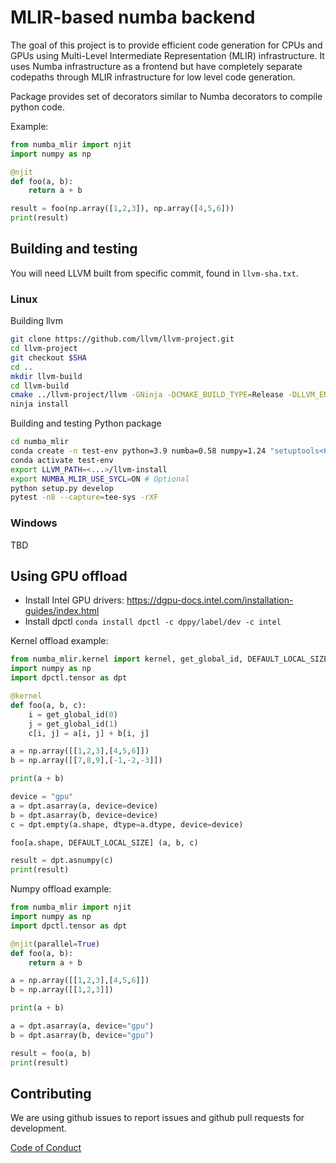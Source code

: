 <!--
SPDX-FileCopyrightText: 2022 Intel Corporation

SPDX-License-Identifier: Apache-2.0 WITH LLVM-exception
-->

# MLIR-based numba backend

The goal of this project is to provide efficient code generation for CPUs and GPUs
using Multi-Level Intermediate Representation (MLIR) infrastructure.
It uses Numba infrastructure as a frontend but have completely separate codepaths
through MLIR infrastructure for low level code generation.

Package provides set of decorators similar to Numba decorators to compile python code.

Example:
```Python
from numba_mlir import njit
import numpy as np

@njit
def foo(a, b):
    return a + b

result = foo(np.array([1,2,3]), np.array([4,5,6]))
print(result)
```

## Building and testing

You will need LLVM built from specific commit, found in `llvm-sha.txt`.

### Linux

Building llvm
```Bash
git clone https://github.com/llvm/llvm-project.git
cd llvm-project
git checkout $SHA
cd ..
mkdir llvm-build
cd llvm-build
cmake ../llvm-project/llvm -GNinja -DCMAKE_BUILD_TYPE=Release -DLLVM_ENABLE_PROJECTS=mlir -DLLVM_ENABLE_ASSERTIONS=ON -DLLVM_ENABLE_RTTI=ON -DLLVM_USE_LINKER=gold -DLLVM_INSTALL_UTILS=ON -DCMAKE_INSTALL_PREFIX=../llvm-install
ninja install
```

Building and testing Python package
```Bash
cd numba_mlir
conda create -n test-env python=3.9 numba=0.58 numpy=1.24 "setuptools<65.6" scikit-learn pytest-xdist ninja scipy pybind11 pytest lit tbb=2021.10.0 tbb-devel=2021.10.0 cmake "mkl-devel-dpcpp>=2023.0" dpcpp_linux-64 level-zero-devel -c conda-forge -c intel -c numba
conda activate test-env
export LLVM_PATH=<...>/llvm-install
export NUMBA_MLIR_USE_SYCL=ON # Optional
python setup.py develop
pytest -n8 --capture=tee-sys -rXF
```

### Windows

TBD

## Using GPU offload

* Install Intel GPU drivers: https://dgpu-docs.intel.com/installation-guides/index.html
* Install dpctl `conda install dpctl -c dppy/label/dev -c intel`

Kernel offload example:
```Python
from numba_mlir.kernel import kernel, get_global_id, DEFAULT_LOCAL_SIZE
import numpy as np
import dpctl.tensor as dpt

@kernel
def foo(a, b, c):
    i = get_global_id(0)
    j = get_global_id(1)
    c[i, j] = a[i, j] + b[i, j]

a = np.array([[1,2,3],[4,5,6]])
b = np.array([[7,8,9],[-1,-2,-3]])

print(a + b)

device = "gpu"
a = dpt.asarray(a, device=device)
b = dpt.asarray(b, device=device)
c = dpt.empty(a.shape, dtype=a.dtype, device=device)

foo[a.shape, DEFAULT_LOCAL_SIZE] (a, b, c)

result = dpt.asnumpy(c)
print(result)
```

Numpy offload example:
```Python
from numba_mlir import njit
import numpy as np
import dpctl.tensor as dpt

@njit(parallel=True)
def foo(a, b):
    return a + b

a = np.array([[1,2,3],[4,5,6]])
b = np.array([[1,2,3]])

print(a + b)

a = dpt.asarray(a, device="gpu")
b = dpt.asarray(b, device="gpu")

result = foo(a, b)
print(result)
```


## Contributing

We are using github issues to report issues and github pull requests for development.

[Code of Conduct](https://github.com/numba/numba-governance/blob/accepted/code-of-conduct.md)
